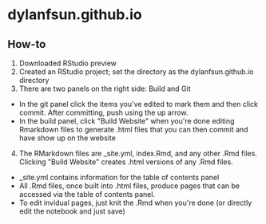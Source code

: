 # dylanfsun.github.io
## How-to
1. Downloaded RStudio preview
2. Created an RStudio project; set the directory as the dylanfsun.github.io directory
3. There are two panels on the right side: Build and Git
  * In the git panel click the items you've edited to mark them and then click commit. After committing, push using the up arrow.
  * In the build panel, click "Build Website" when you're done editing Rmarkdown files to generate .html files that you can then commit and have show up on the website
4. The RMarkdown files are _site.yml, index.Rmd, and any other .Rmd files. Clicking "Build Website" creates .html versions of any .Rmd files.
  * _site.yml contains information for the table of contents panel
  * All .Rmd files, once built into .html files, produce pages that can be accessed via the table of contents panel.
  * To edit invidual pages, just knit the .Rmd when you're done (or directly edit the notebook and just save)

